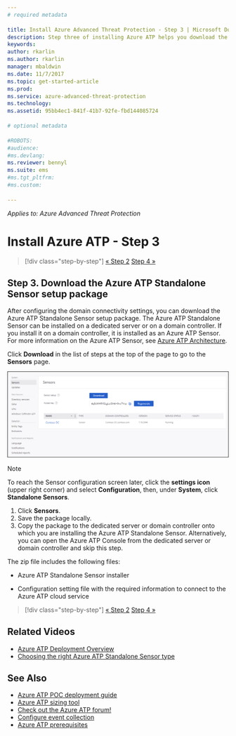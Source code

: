 ```yaml
---
# required metadata

title: Install Azure Advanced Threat Protection - Step 3 | Microsoft Docs
description: Step three of installing Azure ATP helps you download the Azure ATP Standalone Sensor setup package.
keywords:
author: rkarlin
ms.author: rkarlin
manager: mbaldwin
ms.date: 11/7/2017
ms.topic: get-started-article
ms.prod:
ms.service: azure-advanced-threat-protection
ms.technology:
ms.assetid: 95bb4ec1-841f-41b7-92fe-fbd144085724

# optional metadata

#ROBOTS:
#audience:
#ms.devlang:
ms.reviewer: bennyl
ms.suite: ems
#ms.tgt_pltfrm:
#ms.custom:

---
```


*Applies to: Azure Advanced Threat Protection*



# Install Azure ATP - Step 3

>[!div class="step-by-step"]
[« Step 2](install-ata-step2.md)
[Step 4 »](install-ata-step4.md)

## Step 3. Download the Azure ATP Standalone Sensor setup package
After configuring the domain connectivity settings, you can download the Azure ATP Standalone Sensor setup package. The Azure ATP Standalone Sensor can be installed on a dedicated server or on a domain controller. If you install it on a domain controller, it is installed as an Azure ATP Sensor. For more information on the Azure ATP Sensor, see [Azure ATP Architecture](ata-architecture.md). 

Click **Download** in the list of steps at the top of the page to go to the **Sensors** page.

![Azure ATP Standalone Sensor configuration settings](media/atp-sensor-config.png)

> [!NOTE] 
> To reach the Sensor configuration screen later, click the **settings icon** (upper right corner) and select **Configuration**, then, under **System**, click **Standalone Sensors**.  

1.  Click **Sensors**.
2.  Save the package locally.
3.  Copy the package to the dedicated server or domain controller onto which you are installing the Azure ATP Standalone Sensor. Alternatively, you can open the Azure ATP Console from the dedicated server or domain controller and skip this step.

The zip file includes the following files:

-   Azure ATP Standalone Sensor installer

-   Configuration setting file with the required information to connect to the Azure ATP cloud service


>[!div class="step-by-step"]
[« Step 2](install-ata-step2.md)
[Step 4 »](install-ata-step4.md)


## Related Videos
- [Azure ATP Deployment Overview](https://channel9.msdn.com/Shows/Microsoft-Security/Overview-of-ATP-Deployment-in-10-Minutes)
- [Choosing the right Azure ATP Standalone Sensor type](https://channel9.msdn.com/Shows/Microsoft-Security/ATP-Deployment-Choose-the-Right-Gateway-Type)

## See Also
- [Azure ATP POC deployment guide](http://aka.ms/atapoc)
- [Azure ATP sizing tool](http://aka.ms/trisizingtool)
- [Check out the Azure ATP forum!](https://social.technet.microsoft.com/Forums/security/home?forum=mata)
- [Configure event collection](configure-event-collection.md)
- [Azure ATP prerequisites](ata-prerequisites.md)
